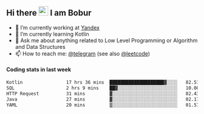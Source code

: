 ## Hi there <img src="https://media.giphy.com/media/hvRJCLFzcasrR4ia7z/giphy.gif" width="25px" height="25px"> I am Bobur

- 💼 I’m currently working at [Yandex](https://yandex.ru/)
- 🌱 I’m currently learning Kotlin
- 💬 Ask me about anything related to Low Level Programming or Algorithm and Data Structures
- 📫 How to reach me: [@telegram](https://t.me/octoant) (see also [@leetcode](https://leetcode.com/octoant/))    

#### Coding stats in last week

<!--START_SECTION:waka-->

```txt
Kotlin                17 hrs 36 mins  ████████████████████▓░░░░   82.51 %
SQL                   2 hrs 9 mins    ██▓░░░░░░░░░░░░░░░░░░░░░░   10.08 %
HTTP Request          31 mins         ▓░░░░░░░░░░░░░░░░░░░░░░░░   02.43 %
Java                  27 mins         ▓░░░░░░░░░░░░░░░░░░░░░░░░   02.17 %
YAML                  20 mins         ▒░░░░░░░░░░░░░░░░░░░░░░░░   01.57 %
```

<!--END_SECTION:waka-->
